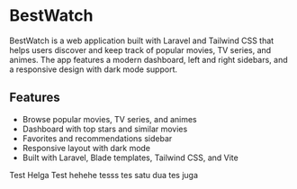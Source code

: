 # BestWatch

BestWatch is a web application built with Laravel and Tailwind CSS that helps users discover and keep track of popular movies, TV series, and animes. The app features a modern dashboard, left and right sidebars, and a responsive design with dark mode support.

## Features

- Browse popular movies, TV series, and animes
- Dashboard with top stars and similar movies
- Favorites and recommendations sidebar
- Responsive layout with dark mode
- Built with Laravel, Blade templates, Tailwind CSS, and Vite

Test Helga
Test hehehe
tesss
tes satu dua
tes juga